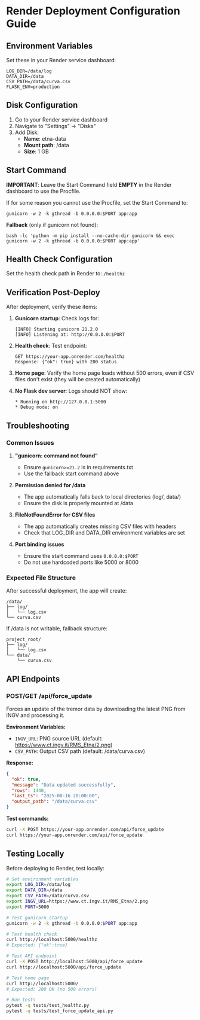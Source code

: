 # Render Deployment Configuration Guide

## Environment Variables

Set these in your Render service dashboard:

```
LOG_DIR=/data/log
DATA_DIR=/data
CSV_PATH=/data/curva.csv
FLASK_ENV=production
```

## Disk Configuration

1. Go to your Render service dashboard
2. Navigate to "Settings" → "Disks"
3. Add Disk:
   - **Name**: etna-data
   - **Mount path**: /data
   - **Size**: 1 GB

## Start Command

**IMPORTANT**: Leave the Start Command field **EMPTY** in the Render dashboard to use the Procfile.

If for some reason you cannot use the Procfile, set the Start Command to:
```
gunicorn -w 2 -k gthread -b 0.0.0.0:$PORT app:app
```

**Fallback** (only if gunicorn not found):
```
bash -lc 'python -m pip install --no-cache-dir gunicorn && exec gunicorn -w 2 -k gthread -b 0.0.0.0:$PORT app:app'
```

## Health Check Configuration

Set the health check path in Render to: `/healthz`

## Verification Post-Deploy

After deployment, verify these items:

1. **Gunicorn startup**: Check logs for:
   ```
   [INFO] Starting gunicorn 21.2.0
   [INFO] Listening at: http://0.0.0.0:$PORT
   ```

2. **Health check**: Test endpoint:
   ```
   GET https://your-app.onrender.com/healthz
   Response: {"ok": true} with 200 status
   ```

3. **Home page**: Verify the home page loads without 500 errors, even if CSV files don't exist (they will be created automatically)

4. **No Flask dev server**: Logs should NOT show:
   ```
   * Running on http://127.0.0.1:5000
   * Debug mode: on
   ```

## Troubleshooting

### Common Issues

1. **"gunicorn: command not found"**
   - Ensure `gunicorn>=21.2` is in requirements.txt
   - Use the fallback start command above

2. **Permission denied for /data**
   - The app automatically falls back to local directories (log/, data/)
   - Ensure the disk is properly mounted at /data

3. **FileNotFoundError for CSV files**
   - The app automatically creates missing CSV files with headers
   - Check that LOG_DIR and DATA_DIR environment variables are set

4. **Port binding issues**
   - Ensure the start command uses `0.0.0.0:$PORT`
   - Do not use hardcoded ports like 5000 or 8000

### Expected File Structure

After successful deployment, the app will create:
```
/data/
├── log/
│   └── log.csv
└── curva.csv
```

If /data is not writable, fallback structure:
```
project_root/
├── log/
│   └── log.csv
└── data/
    └── curva.csv
```

## API Endpoints

### POST/GET /api/force_update

Forces an update of the tremor data by downloading the latest PNG from INGV and processing it.

**Environment Variables:**
- `INGV_URL`: PNG source URL (default: https://www.ct.ingv.it/RMS_Etna/2.png)
- `CSV_PATH`: Output CSV path (default: /data/curva.csv)

**Response:**
```json
{
  "ok": true,
  "message": "Data updated successfully",
  "rows": 1440,
  "last_ts": "2025-08-16 20:00:00",
  "output_path": "/data/curva.csv"
}
```

**Test commands:**
```bash
curl -X POST https://your-app.onrender.com/api/force_update
curl https://your-app.onrender.com/api/force_update
```

## Testing Locally

Before deploying to Render, test locally:

```bash
# Set environment variables
export LOG_DIR=/data/log
export DATA_DIR=/data
export CSV_PATH=/data/curva.csv
export INGV_URL=https://www.ct.ingv.it/RMS_Etna/2.png
export PORT=5000

# Test gunicorn startup
gunicorn -w 2 -k gthread -b 0.0.0.0:$PORT app:app

# Test health check
curl http://localhost:5000/healthz
# Expected: {"ok":true}

# Test API endpoint
curl -X POST http://localhost:5000/api/force_update
curl http://localhost:5000/api/force_update

# Test home page
curl http://localhost:5000/
# Expected: 200 OK (no 500 errors)

# Run tests
pytest -q tests/test_healthz.py
pytest -q tests/test_force_update_api.py
```
